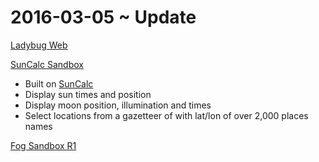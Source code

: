 2016-03-05 ~ Update
===


[Ladybug Web]( http://ladybug-analysis-tools.github.io/ladybug-web/ )


[SunCalc Sandbox]( http://ladybug-analysis-tools.github.io/ladybug-web/suncalc-sandbox/ )

* Built on [SunCalc]( https://github.com/mourner/suncalc )
* Display sun times and position
* Display moon position, illumination and times
* Select locations from a gazetteer of with lat/lon of over 2,000 places names

[Fog Sandbox R1]( http://jaanga.github.io/cookbook-threejs/functions/fog/fog-sandbox-r1.html )